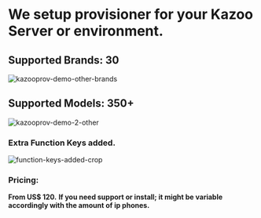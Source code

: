 # **We setup provisioner for your Kazoo Server or environment.**

## Supported Brands: 30 
![kazooprov-demo-other-brands](https://github.com/user-attachments/assets/0c4d05ac-7ae8-4a13-b2c5-db26dc83438b)

## Supported Models: 350+
![kazooprov-demo-2-other](https://github.com/user-attachments/assets/d5f3ecfa-49bd-4c22-b178-23a1afd2304a)

### Extra Function Keys added.
![function-keys-added-crop](https://github.com/user-attachments/assets/d934c47b-a870-422d-ab75-75cece29bef7)

### Pricing:
**From US$ 120.**
**If you need support or install; it might be variable accordingly with the amount of ip phones.**
